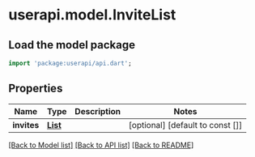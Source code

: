 # userapi.model.InviteList

## Load the model package
```dart
import 'package:userapi/api.dart';
```

## Properties
Name | Type | Description | Notes
------------ | ------------- | ------------- | -------------
**invites** | [**List<Invite>**](Invite.md) |  | [optional] [default to const []]

[[Back to Model list]](../README.md#documentation-for-models) [[Back to API list]](../README.md#documentation-for-api-endpoints) [[Back to README]](../README.md)


